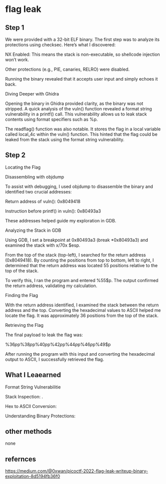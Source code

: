 # flag leak
## Step 1



We were provided with a 32-bit ELF binary. The first step was to analyze its protections using checksec. Here’s what I discovered:

NX Enabled: This means the stack is non-executable, so shellcode injection won’t work.

Other protections (e.g., PIE, canaries, RELRO) were disabled.

Running the binary revealed that it accepts user input and simply echoes it back.

Diving Deeper with Ghidra

Opening the binary in Ghidra provided clarity, as the binary was not stripped. A quick analysis of the vuln() function revealed a format string vulnerability in a printf() call. This vulnerability allows us to leak stack contents using format specifiers such as %p.

The readflag() function was also notable. It stores the flag in a local variable called local_4c within the vuln() function. This hinted that the flag could be leaked from the stack using the format string vulnerability.

## Step 2
Locating the Flag

Disassembling with objdump

To assist with debugging, I used objdump to disassemble the binary and identified two crucial addresses:

Return address of vuln(): 0x8049418

Instruction before printf() in vuln(): 0x80493a3

These addresses helped guide my exploration in GDB.

Analyzing the Stack in GDB

Using GDB, I set a breakpoint at 0x80493a3 (break *0x80493a3) and examined the stack with x/70x $esp.

From the top of the stack (top-left), I searched for the return address (0x8049418). By counting the positions from top to bottom, left to right, I determined that the return address was located 55 positions relative to the top of the stack.

To verify this, I ran the program and entered %55$p. The output confirmed the return address, validating my calculation.

Finding the Flag

With the return address identified, I examined the stack between the return address and the top. Converting the hexadecimal values to ASCII helped me locate the flag. It was approximately 36 positions from the top of the stack.

Retrieving the Flag

The final payload to leak the flag was:

%36$p%37$p%38$p%39$p%40$p%41$p%42$p%43$p%44$p%45$p%46$p%48$p%49$p

After running the program with this input and converting the hexadecimal output to ASCII, I successfully retrieved the flag.

## What I Leaearned

Format String Vulnerabilitie

Stack Inspection: .

Hex to ASCII Conversion:

Understanding Binary Protections:

## other methods
none
## refernces
https://medium.com/@0xwan/picoctf-2022-flag-leak-writeup-binary-exploitation-8d5194fb36f0
